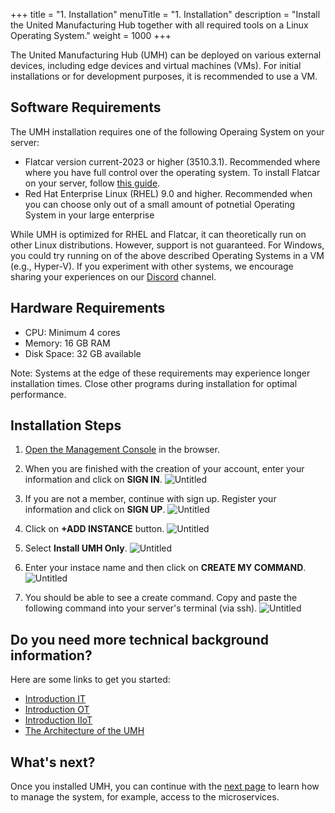 +++
title = "1. Installation"
menuTitle = "1. Installation"
description = "Install the United Manufacturing Hub together with all required tools on a Linux Operating System."
weight = 1000
+++


The United Manufacturing Hub (UMH) can be deployed on various external devices, including edge devices and virtual machines (VMs). For initial installations or for development purposes, it is recommended to use a VM.

## Software Requirements
The UMH installation requires one of the following Operaing System on your server:
- Flatcar version current-2023 or higher (3510.3.1). Recommended where where you have full control over the operating system. To install Flatcar on your server, follow [this guide](https://umh.docs.umh.app/docs/production-guide/installation/flatcar-installation-bare-metal/). <!-- This article needs to be merged together https://umh.docs.umh.app/docs/production-guide/installation/flatcar-installation-virtual-machine/ https://learn.umh.app/course/flatcar-installation-on-proxmox/ -->
- Red Hat Enterprise Linux (RHEL) 9.0 and higher. Recommended when you can choose only out of a small amount of potnetial Operating System in your large enterprise

While UMH is optimized for RHEL and Flatcar, it can theoretically run on other Linux distributions. However, support is not guaranteed. For Windows, you could try running on of the above described Operating Systems in a VM (e.g., Hyper-V). If you experiment with other systems, we encourage sharing your experiences on our [Discord](https://discord.gg/F9mqkZnm9d) channel. 

## Hardware Requirements

- CPU: Minimum 4 cores
- Memory: 16 GB RAM
- Disk Space: 32 GB available

Note: Systems at the edge of these requirements may experience longer installation times. Close other programs during installation for optimal performance.

## Installation Steps

1. [Open the Management Console](https://management.umh.app/) in the browser.

2. When you are finished with the creation of your account, enter your information and click on **SIGN IN**.
![Untitled](/images/getstarted/installation/signin.png)

3. If you are not a member, continue with sign up. Register your information and click on **SIGN UP**.
![Untitled](/images/getstarted/installation/signup.png)

4. Click on **+ADD INSTANCE** button.
![Untitled](/images/getstarted/installation/dashboard.png)

5. Select **Install UMH Only**.
![Untitled](/images/getstarted/installation/addinstance.png)

6. Enter your instace name and then click on **CREATE MY COMMAND**.
![Untitled](/images/getstarted/installation/entername.png)

7. You should be able to see a create command. Copy and paste the following command into your server's terminal (via ssh).
![Untitled](/images/getstarted/installation/command.png)

<!-- Show how it does now look like. What does this command now do? When is it finished? How can I see if it is finished -->

## Do you need more technical background information?

  Here are some links to get you started:

  - [Introduction IT](https://learn.umh.app/course/introduction-into-it-ot-information-technology/)
  - [Introduction OT](https://learn.umh.app/course/introduction-into-it-ot-operational-technology-ot/)
  - [Introduction IIoT](https://learn.umh.app/course/introduction-into-it-ot-industrial-internet-of-things-iiot/)
  - [The Architecture of the UMH](https://umh.docs.umh.app/docs/architecture/)    

## What's next?

  Once you installed UMH, you can continue with the
  [next page](/docs/getstarted/managingthesystem) to learn how to manage the system, for example, access to the microservices.